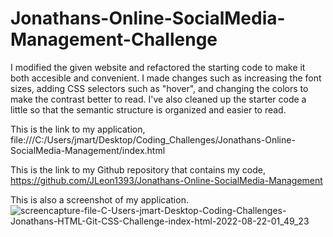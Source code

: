 # Jonathans-Online-SocialMedia-Management-Challenge

I modified the given website and refactored the starting code to make it both accesible and convenient.
I made changes such as increasing the font sizes, adding CSS selectors such as "hover", and changing the colors to make the contrast better to read. 
I've also cleaned up the starter code a little so that the semantic structure is organized and easier to read.

This is the link to my application, file:///C:/Users/jmart/Desktop/Coding_Challenges/Jonathans-Online-SocialMedia-Management/index.html 

This is the link to my Github repository that contains my code, https://github.com/JLeon1393/Jonathans-Online-SocialMedia-Management

This is also a screenshot of my application.
![screencapture-file-C-Users-jmart-Desktop-Coding-Challenges-Jonathans-HTML-Git-CSS-Challenge-index-html-2022-08-22-01_49_23](https://user-images.githubusercontent.com/111095820/186029725-2d05ed6d-25a8-4faf-bcfa-8bff1412458b.png)